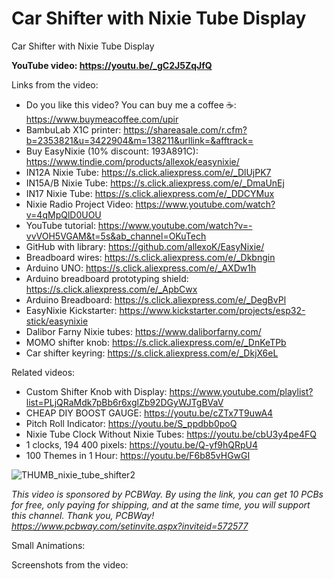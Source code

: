 # Car Shifter with Nixie Tube Display
Car Shifter with Nixie Tube Display

**YouTube video: https://youtu.be/_gC2J5ZqJfQ**

Links from the video:
- Do you like this video? You can buy me a coffee ☕: https://www.buymeacoffee.com/upir
- BambuLab X1C printer: https://shareasale.com/r.cfm?b=2353821&u=3422904&m=138211&urllink=&afftrack=
- Buy EasyNixie (10% discount: 193A891C): https://www.tindie.com/products/allexok/easynixie/ 
- IN12A Nixie Tube: https://s.click.aliexpress.com/e/_DlUjPK7
- IN15A/B Nixie Tube: https://s.click.aliexpress.com/e/_DmaUnEj
- IN17 Nixie Tube: https://s.click.aliexpress.com/e/_DDCYMux
- Nixie Radio Project Video: https://www.youtube.com/watch?v=4qMpQlD0UOU
- YouTube tutorial: https://www.youtube.com/watch?v=-vvVOH5VGAM&t=5s&ab_channel=OKuTech
- GitHub with library: https://github.com/allexoK/EasyNixie/
- Breadboard wires: https://s.click.aliexpress.com/e/_Dkbngin
- Arduino UNO: https://s.click.aliexpress.com/e/_AXDw1h
- Arduino breadboard prototyping shield: https://s.click.aliexpress.com/e/_ApbCwx
- Arduino Breadboard: https://s.click.aliexpress.com/e/_DegBvPl
- EasyNixie Kickstarter: https://www.kickstarter.com/projects/esp32-stick/easynixie
- Dalibor Farny Nixie tubes: https://www.daliborfarny.com/
- MOMO shifter knob: https://s.click.aliexpress.com/e/_DnKeTPb
- Car shifter keyring: https://s.click.aliexpress.com/e/_DkjX6eL

Related videos:
- Custom Shifter Knob with Display: https://www.youtube.com/playlist?list=PLjQRaMdk7pBb6r6xglZb92DGyWJTgBVaV
- CHEAP DIY BOOST GAUGE: https://youtu.be/cZTx7T9uwA4
- Pitch Roll Indicator: https://youtu.be/S_ppdbb0poQ
- Nixie Tube Clock Without Nixie Tubes: https://youtu.be/cbU3y4pe4FQ
- 1 clocks, 194 400 pixels: https://youtu.be/Q-yf9hQRpU4
- 100 Themes in 1 Hour: https://youtu.be/F6b85vHGwGI


![THUMB_nixie_tube_shifter2](https://github.com/user-attachments/assets/9cb36315-acad-4ac4-98e9-dc18e2888c72)




_This video is sponsored by PCBWay. By using the link, you can get 10 PCBs for free, only paying for shipping, and at the same time, you will support this channel. Thank you, PCBWay! https://www.pcbway.com/setinvite.aspx?inviteid=572577_

Small Animations:



Screenshots from the video:





